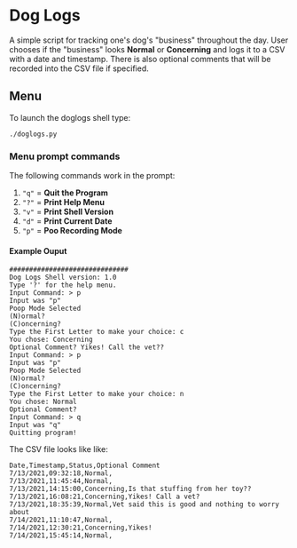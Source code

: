 # Dog Logs

A simple script for tracking one's dog's "business" throughout the day. User chooses if the "business" looks **Normal** or **Concerning** and logs it to a CSV with a date and timestamp. There is also optional comments that will be recorded into the CSV file if specified.

## Menu

To launch the doglogs shell type:

```
./doglogs.py
```

### Menu prompt commands

The following commands work in the prompt:
1. `"q"` = **Quit the Program**
2. `"?"` = **Print Help Menu**
3. `"v"` = **Print Shell Version**
4. `"d"` = **Print Current Date**
5. `"p"` = **Poo Recording Mode**


#### Example Ouput
```
##############################
Dog Logs Shell version: 1.0
Type '?' for the help menu.
Input Command: > p
Input was "p"
Poop Mode Selected
(N)ormal?
(C)oncerning?
Type the First Letter to make your choice: c
You chose: Concerning
Optional Comment? Yikes! Call the vet??
Input Command: > p
Input was "p"
Poop Mode Selected
(N)ormal?
(C)oncerning?
Type the First Letter to make your choice: n
You chose: Normal
Optional Comment? 
Input Command: > q
Input was "q"
Quitting program!
```

The CSV file looks like like:
```
Date,Timestamp,Status,Optional Comment
7/13/2021,09:32:18,Normal,
7/13/2021,11:45:44,Normal,
7/13/2021,14:15:00,Concerning,Is that stuffing from her toy??
7/13/2021,16:08:21,Concerning,Yikes! Call a vet?
7/13/2021,18:35:39,Normal,Vet said this is good and nothing to worry about
7/14/2021,11:10:47,Normal,
7/14/2021,12:30:21,Concerning,Yikes!
7/14/2021,15:45:14,Normal,
```
